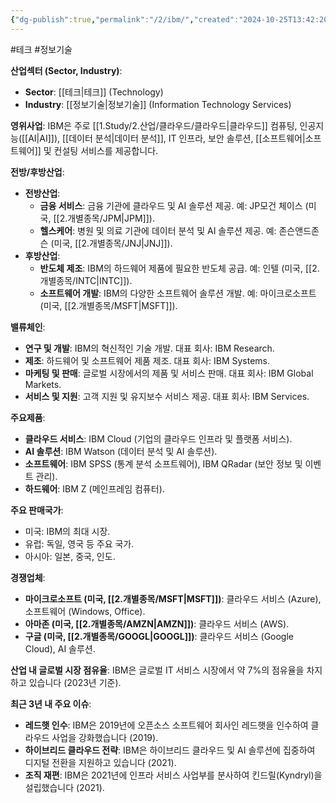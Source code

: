 ```yaml
---
{"dg-publish":true,"permalink":"/2/ibm/","created":"2024-10-25T13:42:20.498+09:00","updated":"2025-06-03T20:05:59.511+09:00"}
---
```


#테크 #정보기술

**산업섹터 (Sector, Industry)**:

- **Sector**: [[테크\|테크]] (Technology)
- **Industry**: [[정보기술\|정보기술]] (Information Technology Services)

**영위사업**: IBM은 주로 [[1.Study/2.산업/클라우드/클라우드\|클라우드]] 컴퓨팅, 인공지능([[AI\|AI]]), [[데이터 분석\|데이터 분석]], IT 인프라, 보안 솔루션, [[소프트웨어\|소프트웨어]] 및 컨설팅 서비스를 제공합니다.

**전방/후방산업**:

- **전방산업**:
    - **금융 서비스**: 금융 기관에 클라우드 및 AI 솔루션 제공. 예: JP모건 체이스 (미국, [[2.개별종목/JPM\|JPM]]).
    - **헬스케어**: 병원 및 의료 기관에 데이터 분석 및 AI 솔루션 제공. 예: 존슨앤드존슨 (미국, [[2.개별종목/JNJ\|JNJ]]).
- **후방산업**:
    - **반도체 제조**: IBM의 하드웨어 제품에 필요한 반도체 공급. 예: 인텔 (미국, [[2.개별종목/INTC\|INTC]]).
    - **소프트웨어 개발**: IBM의 다양한 소프트웨어 솔루션 개발. 예: 마이크로소프트 (미국, [[2.개별종목/MSFT\|MSFT]]).

**밸류체인**:

- **연구 및 개발**: IBM의 혁신적인 기술 개발. 대표 회사: IBM Research.
- **제조**: 하드웨어 및 소프트웨어 제품 제조. 대표 회사: IBM Systems.
- **마케팅 및 판매**: 글로벌 시장에서의 제품 및 서비스 판매. 대표 회사: IBM Global Markets.
- **서비스 및 지원**: 고객 지원 및 유지보수 서비스 제공. 대표 회사: IBM Services.

**주요제품**:

- **클라우드 서비스**: IBM Cloud (기업의 클라우드 인프라 및 플랫폼 서비스).
- **AI 솔루션**: IBM Watson (데이터 분석 및 AI 솔루션).
- **소프트웨어**: IBM SPSS (통계 분석 소프트웨어), IBM QRadar (보안 정보 및 이벤트 관리).
- **하드웨어**: IBM Z (메인프레임 컴퓨터).

**주요 판매국가**:

- 미국: IBM의 최대 시장.
- 유럽: 독일, 영국 등 주요 국가.
- 아시아: 일본, 중국, 인도.

**경쟁업체**:

- **마이크로소프트 (미국, [[2.개별종목/MSFT\|MSFT]])**: 클라우드 서비스 (Azure), 소프트웨어 (Windows, Office).
- **아마존 (미국, [[2.개별종목/AMZN\|AMZN]])**: 클라우드 서비스 (AWS).
- **구글 (미국, [[2.개별종목/GOOGL\|GOOGL]])**: 클라우드 서비스 (Google Cloud), AI 솔루션.

**산업 내 글로벌 시장 점유율**: IBM은 글로벌 IT 서비스 시장에서 약 7%의 점유율을 차지하고 있습니다 (2023년 기준).

**최근 3년 내 주요 이슈**:

- **레드햇 인수**: IBM은 2019년에 오픈소스 소프트웨어 회사인 레드햇을 인수하여 클라우드 사업을 강화했습니다 (2019).
- **하이브리드 클라우드 전략**: IBM은 하이브리드 클라우드 및 AI 솔루션에 집중하여 디지털 전환을 지원하고 있습니다 (2021).
- **조직 재편**: IBM은 2021년에 인프라 서비스 사업부를 분사하여 킨드릴(Kyndryl)을 설립했습니다 (2021).